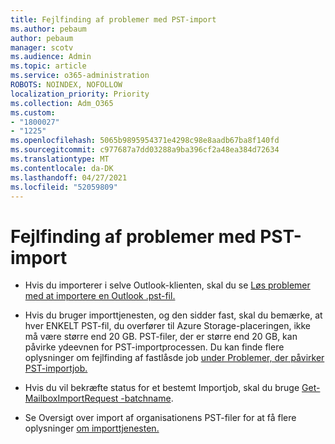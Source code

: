 ```yaml
---
title: Fejlfinding af problemer med PST-import
ms.author: pebaum
author: pebaum
manager: scotv
ms.audience: Admin
ms.topic: article
ms.service: o365-administration
ROBOTS: NOINDEX, NOFOLLOW
localization_priority: Priority
ms.collection: Adm_O365
ms.custom:
- "1800027"
- "1225"
ms.openlocfilehash: 5065b9895954371e4298c98e8aadb67ba8f140fd
ms.sourcegitcommit: c977687a7dd03288a9ba396cf2a48ea384d72634
ms.translationtype: MT
ms.contentlocale: da-DK
ms.lasthandoff: 04/27/2021
ms.locfileid: "52059809"
---
```

# <a name="troubleshooting-pst-import-issues"></a>Fejlfinding af problemer med PST-import

- Hvis du importerer i selve Outlook-klienten, skal du se [Løs problemer med at importere en Outlook .pst-fil.](https://support.office.com/article/Fix-problems-importing-an-Outlook-pst-file-2d2e50dc-5c36-4ab2-ab50-f1be733b3d6e)

- Hvis du bruger importtjenesten, og den sidder fast, skal du bemærke, at hver ENKELT PST-fil, du overfører til Azure Storage-placeringen, ikke må være større end 20 GB. PST-filer, der er større end 20 GB, kan påvirke ydeevnen for PST-importprocessen. Du kan finde flere oplysninger om fejlfinding af fastlåsde job [under Problemer, der påvirker PST-importjob.](https://docs.microsoft.com/office365/troubleshoot/pst-import-service/issues-with-pst-import-job)

- Hvis du vil bekræfte status for et bestemt Importjob, skal du bruge [Get-MailboxImportRequest -batchname](https://docs.microsoft.com/powershell/module/exchange/mailboxes/get-mailboximportrequest).

- Se Oversigt over import af organisationens PST-filer for at få flere oplysninger [om importtjenesten.](https://docs.microsoft.com/microsoft-365/compliance/importing-pst-files-to-office-365?view=o365-worldwide)

